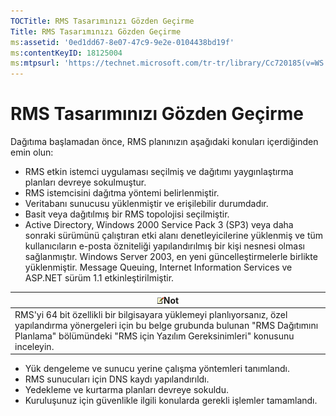 ```yaml
---
TOCTitle: RMS Tasarımınızı Gözden Geçirme
Title: RMS Tasarımınızı Gözden Geçirme
ms:assetid: '0ed1dd67-8e07-47c9-9e2e-0104438bd19f'
ms:contentKeyID: 18125004
ms:mtpsurl: 'https://technet.microsoft.com/tr-tr/library/Cc720185(v=WS.10)'
---
```


RMS Tasarımınızı Gözden Geçirme
===============================

Dağıtıma başlamadan önce, RMS planınızın aşağıdaki konuları içerdiğinden emin olun:

-   RMS etkin istemci uygulaması seçilmiş ve dağıtımı yaygınlaştırma planları devreye sokulmuştur.
-   RMS istemcisini dağıtma yöntemi belirlenmiştir.
-   Veritabanı sunucusu yüklenmiştir ve erişilebilir durumdadır.
-   Basit veya dağıtılmış bir RMS topolojisi seçilmiştir.
-   Active Directory, Windows 2000 Service Pack 3 (SP3) veya daha sonraki sürümünü çalıştıran etki alanı denetleyicilerine yüklenmiş ve tüm kullanıcıların e-posta özniteliği yapılandırılmış bir kişi nesnesi olması sağlanmıştır. Windows Server 2003, en yeni güncelleştirmelerle birlikte yüklenmiştir. Message Queuing, Internet Information Services ve ASP.NET sürüm 1.1 etkinleştirilmiştir.

| ![](images/Cc720185.note(WS.10).gif)Not                                                                                                                                                       |
|----------------------------------------------------------------------------------------------------------------------------------------------------------------------------------------------------------------------------|
| RMS'yi 64 bit özellikli bir bilgisayara yüklemeyi planlıyorsanız, özel yapılandırma yönergeleri için bu belge grubunda bulunan "RMS Dağıtımını Planlama" bölümündeki "RMS için Yazılım Gereksinimleri" konusunu inceleyin. |

-   Yük dengeleme ve sunucu yerine çalışma yöntemleri tanımlandı.
-   RMS sunucuları için DNS kaydı yapılandırıldı.
-   Yedekleme ve kurtarma planları devreye sokuldu.
-   Kuruluşunuz için güvenlikle ilgili konularda gerekli işlemler tamamlandı.
